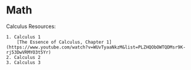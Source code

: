 # Math
Calculus Resources:

    1. Calculus 1
        [The Essence of Calculus, Chapter 1](https://www.youtube.com/watch?v=WUvTyaaNkzM&list=PLZHQObOWTQDMsr9K-rj53DwVRMYO3t5Yr)
    2. Calculus 2
    3. Calculus 3